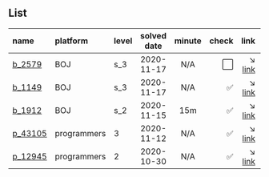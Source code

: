 ## List
| name                                      | platform    | level | solved date | minute | check                | link                                                                                 | type             |
|:------------------------------------------|:------------|:------|:-----------:|:------:|---------------------:|-------------------------------------------------------------------------------------:|:-----------------|
| [b_2579](/boj/silver/2579.cpp)            | BOJ         | s_3   | 2020-11-17  | N/A    | :white_large_square: | :arrow_lower_right: [link](https://www.acmicpc.net/problem/2579)                     | dp               |
| [b_1149](/boj/silver/1149.cpp)            | BOJ         | s_3   | 2020-11-17  | N/A    | :white_check_mark:   | :arrow_lower_right: [link](https://www.acmicpc.net/problem/1149)                     | dp               |
| [b_1912](/boj/silver/1912.cpp)            | BOJ         | s_2   | 2020-11-15  | 15m    | :white_check_mark:   | :arrow_lower_right: [link](https://www.acmicpc.net/problem/1912)                     | dp               |
| [p_43105](/programmers/3_level/43105.cpp) | programmers | 3     | 2020-11-12  | N/A    | :white_check_mark:   | :arrow_lower_right: [link](https://programmers.co.kr/learn/courses/30/lessons/43105) | dp               |
| [p_12945](/programmers/2_level/12945.cpp) | programmers | 2     | 2020-10-30  | N/A    | :white_check_mark:   | :arrow_lower_right: [link](https://programmers.co.kr/learn/courses/30/lessons/12945) | dp               |